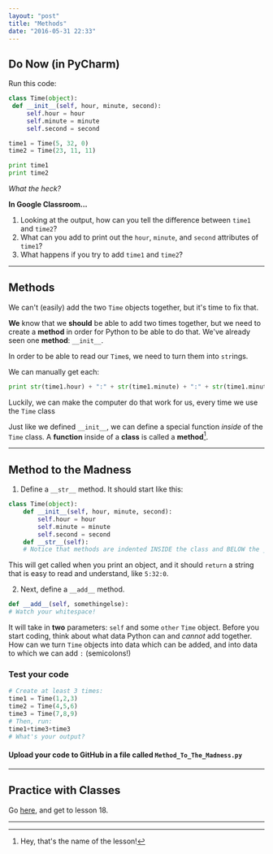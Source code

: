 ```yaml
---
layout: "post"
title: "Methods"
date: "2016-05-31 22:33"
---
```


## Do Now (in PyCharm)
Run this code:

```python
class Time(object):
 def __init__(self, hour, minute, second):
     self.hour = hour
     self.minute = minute
     self.second = second

time1 = Time(5, 32, 0)
time2 = Time(23, 11, 11)

print time1
print time2
```

_What the heck?_

**In Google Classroom...**

1. Looking at the output, how can you tell the difference between `time1` and `time2`?
2. What can you add to print out the `hour`, `minute`, and `second` attributes of `time1`?
3. What happens if you try to add `time1` and `time2`?

---

## Methods
We can't (easily) add the two `Time` objects together, but it's time to fix that.

**We** know that we **should** be able to add two times together, but we need to create a **method** in order for Python to be able to do that. We've already seen one **method**: `__init__`.

In order to be able to read our `Time`s, we need to turn them into `str`ings.

We can manually get each:

```python
print str(time1.hour) + ":" + str(time1.minute) + ":" + str(time1.minute)
```

Luckily, we can make the computer do that work for us, every time we use the `Time` class

Just like we defined `__init__`, we can define a special function _inside_ of the `Time` class. A **function** inside of a **class** is called a **method**[^1].

[^1]: Hey, that's the name of the lesson!

---

## Method to the Madness
1. Define a `__str__` method. It should start like this:

```python
class Time(object):
    def __init__(self, hour, minute, second):
        self.hour = hour
        self.minute = minute
        self.second = second
    def __str__(self):
    # Notice that methods are indented INSIDE the class and BELOW the __init__ method.
```
This will get called when you print an object, and it should `return` a string that is easy to read and understand, like `5:32:0`.

2. Next, define a `__add__` method.

```python
def __add__(self, somethingelse):
# Watch your whitespace!
```

It will take in **two** parameters: `self` and some `other` `Time` object. Before you start coding, think about what data Python can and _cannot_ add together. How can we turn `Time` objects into data which can be added, and into data to which we can add `:` (semicolons!)

### Test your code

```python
# Create at least 3 times:
time1 = Time(1,2,3)
time2 = Time(4,5,6)
time3 = Time(7,8,9)
# Then, run:
time1+time3+time3
# What's your output?
````


#### <span class="mega-octicon octicon-mark-github"></span> Upload your code to GitHub in a file called `Method_To_The_Madness.py`


---

## Practice with Classes
Go [here](https://www.codecademy.com/en/courses/python-intermediate-en-WL8e4/0/1?curriculum_id=4f89dab3d788890003000096), and get to lesson 18.

<!-- ## Lab
Write a definition for a class named `Kangaroo` with the following methods:

1. An `__init__` method that initializes an attribute named `pouch_contents` to an empty list.
2. A method named `put_in_pouch` that takes an object of any type and adds it to `pouch_contents`.
3. A `__str__` method that returns a string representation of the Kangaroo object and the contents of the pouch.

Test your code by creating two Kangaroo objects, assigning them to variables named `kanga` and `roo`, and then adding `roo` to the contents of `kanga`’s pouch. -->

---
